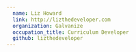 ```yaml
---
  name: Liz Howard
  link: http://lizthedeveloper.com
  organization: Galvanize
  occupation_title: Curriculum Developer
  github: lizthedeveloper
---
```

